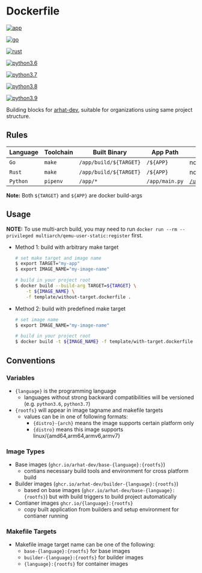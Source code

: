 # Dockerfile

[![app](https://github.com/arhat-dev/dockerfile/workflows/app/badge.svg)](https://github.com/arhat-dev/dockerfile/actions?workflow=app)

[![go](https://github.com/arhat-dev/dockerfile/workflows/go/badge.svg)](https://github.com/arhat-dev/dockerfile/actions?workflow=go)

[![rust](https://github.com/arhat-dev/dockerfile/workflows/rust/badge.svg)](https://github.com/arhat-dev/dockerfile/actions?workflow=rust)

[![python3.6](https://github.com/arhat-dev/dockerfile/workflows/python3.6/badge.svg)](https://github.com/arhat-dev/dockerfile/actions?workflow=python3.6)

[![python3.7](https://github.com/arhat-dev/dockerfile/workflows/python3.7/badge.svg)](https://github.com/arhat-dev/dockerfile/actions?workflow=python3.7)

[![python3.8](https://github.com/arhat-dev/dockerfile/workflows/python3.8/badge.svg)](https://github.com/arhat-dev/dockerfile/actions?workflow=python3.8)

[![python3.9](https://github.com/arhat-dev/dockerfile/workflows/python3.9/badge.svg)](https://github.com/arhat-dev/dockerfile/actions?workflow=python3.9)


Building blocks for [arhat-dev](https://github.com/arhat-dev), suitable for organizations using same project structure.

## Rules

| Language | Toolchain | Built Binary           | App Path       | Entrypoint                                                    |
| -------- | --------- | ---------------------- | -------------- | ------------------------------------------------------------- |
| `Go`     | `make`    | `/app/build/${TARGET}` | `/${APP}`      | none                                                          |
| `Rust`   | `make`    | `/app/build/${TARGET}` | `/${APP}`      | none                                                          |
| `Python` | `pipenv`  | `/app/*`               | `/app/main.py` | [`/usr/local/bin/entrypoint`](./scripts/python/entrypoint.sh) |

__Note:__ Both `${TARGET}` and `${APP}` are docker build-args

## Usage

__NOTE:__ To use multi-arch build, you may need to run `docker run --rm --privileged multiarch/qemu-user-static:register` first.

- Method 1: build with arbitrary make target

    ```bash
    # set make target and image name
    $ export TARGET="my-app"
    $ export IMAGE_NAME="my-image-name"

    # build in your project root
    $ docker build --build-arg TARGET=${TARGET} \
        -t ${IMAGE_NAME} \
        -f template/without-target.dockerfile .
    ```

- Method 2: build with predefined make target

    ```bash
    # set image name
    $ export IMAGE_NAME="my-image-name"

    # build in your project root
    $ docker build -t ${IMAGE_NAME} -f template/with-target.dockerfile
    ```

## Conventions

### Variables

- `{language}` is the programming language
  - languages without strong backward compatibilities will be versioned (e.g. `python3.6`, `python3.7`)
- `{rootfs}` will appear in image tagname and makefile targets
  - values can be in one of following formats:
    - `{distro}-{arch}` means the image supports certain platform only
    - `{distro}` means this image supports linux/{amd64,arm64,armv6,armv7}

### Image Types

- Base images (`ghcr.io/arhat-dev/base-{language}:{rootfs}`)
  - contians necessary build tools and environment for cross platform build
- Builder images (`ghcr.io/arhat-dev/builder-{language}:{rootfs}`)
  - based on base images (`ghcr.io/arhat-dev/base-{language}:{rootfs}`) but with build triggers to build project automatically
- Contianer images `ghcr.io/{language}:{rootfs}`
  - copy built application from builders and setup environment for contianer running

### Makefile Targets

- Makefile image target name can be one of the following:
  - `base-{language}:{rootfs}` for base images
  - `builder-{language}:{rootfs}` for builder images
  - `{language}:{rootfs}` for container images
